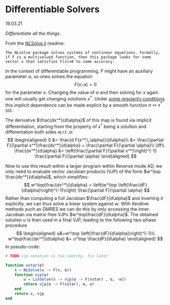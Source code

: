 # Differentiable Solvers

19.03.21

*Differentiate all the things.*

From the [NLSolve.jl](https://github.com/JuliaNLSolvers/NLsolve.jl) readme:
```
The NLsolve package solves systems of nonlinear equations. Formally, if F is a multivalued function, then this package looks for some vector x that satisfies F(x)=0 to some accuracy.
```
In the context of differentiable programming, $F$ might have an auxiliary parameter $\alpha$, so ones solves the equation
$$
    F(x;\,\alpha) = 0
$$
for the parameter $x$. Changing the value of $\alpha$ and then solving for $x$ again one will usually get changing solutions $x^*$.  Under [some regularity conditions](https://en.wikipedia.org/wiki/Implicit_function_theorem) this implicit dependence can be made explicit by a smooth function 
$\alpha \mapsto x^*(\alpha)$.

The derivative $\frac{dx^*}{d\alpha}$ of this map is found via implicit differentiation, starting from the property of $x^*$ being a solution and differentation both sides w.r.t. $\alpha$:
$$
\begin{aligned}
    0 
    &= \frac{d F(x^*,\,\alpha)}{d\alpha}\\
    &= \frac{\partial F}{\partial x^*}\frac{dx^*}{d\alpha} + \frac{\partial F}{\partial \alpha}\\
    \iff\\
    \frac{dx^*}{d\alpha} &= 
    \left(\frac{\partial F}{\partial x^*}\right)^{-1}
    \frac{\partial F}{\partial \alpha}
\end{aligned}
$$

Now to use this result within a larger program within Reverse mode AD, we only need to evaluate vector Jacobian products (VJP) of the form $w^\top \frac{dx^*}{d\alpha}$, which simplifies:
$$
w^\top\frac{dx^*}{d\alpha} = 
\left(w^\top \left(\frac{dF}{d\alpha}\right)^{-1}\right) \frac{\partial F}{\partial \alpha}
$$
Rather than computing a full Jacobian $\frac{dF}{d\alpha}$ and inverting it explicitly, we can thus solve a linear system against $w$. With iterative methods such as GMRES we can do this by only accessing the inner Jacobian via matrix-free VJPs $w^\top\frac{dF}{d\alpha}$. The obtained solution $u$ is then used in a final VJP, leading to the following two-phase procedure
$$
\begin{aligned}
    u&=w^\top \left(\frac{dF}{d\alpha}\right)^{-1}\\
    w^\top\frac{dx^*}{d\alpha}
    &= u^\top \frac{dF}{d\alpha}
\end{aligned}
$$
In pseudo-code:
```julia
# TODO vjp notation is too sketchy, fix later

function xstar(α)
    x = NLSolve(x -> F(x, α))
    function vjp(w)
        u = LinSolve(v -> vjp(α -> F(xstar) , α, -w))
        return vjp(α -> F(xstar), α, u)
    end
    return x, vjp
end


```


